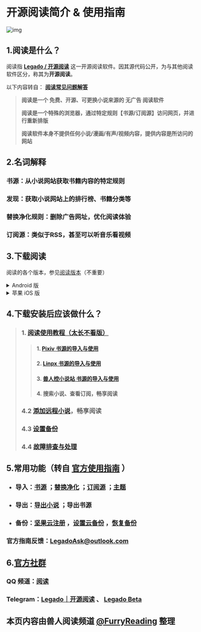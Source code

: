 # 开源阅读简介 & 使用指南

![img](https://telegra.ph/file/baff78c0816cac595ba8a.jpg)

## 1.阅读是什么？
阅读指 [**Legado / 开源阅读**](https://github.com/gedoor/legado) 这一开源阅读软件。因其源代码公开，为与其他阅读软件区分，称其为**开源阅读**。

以下内容转自： [**阅读常见问题解答**](https://mp.weixin.qq.com/s/5EO-TuqYfDrK-bFk78vd3g)

> **阅读是一个 免费、开源、可更换小说来源的 无广告 阅读软件**
> 
> **阅读是一个特殊的浏览器，通过特定规则【书源/订阅源】访问网页，并进行重新排版**
> 
> **阅读软件本身不提供任何小说/漫画/有声/视频内容，提供内容是所访问的网站**


## 2.名词解释

### **书源：从小说网站获取书籍内容的特定规则**

### **发现：获取小说网站上的排行榜、书籍分类等**

### **替换净化规则：删除广告网址，优化阅读体验**

### **订阅源：类似于RSS，甚至可以听音乐看视频**


## 3.下载阅读
阅读的各个版本，参见[阅读版本](./Version.md)（不重要）
<details>
<summary> Android 版 </summary>

### 3.1 Android 版
**点击链接，下载安装包并安装，推荐使用共存版**
https://miaogongzi.lanzout.com/b01rgkhhe

| 下载站点                                                      | 版本          | 备注            |
| ------------------------------------------------------------ | ------------ | -------------- |
| [喵公子阅读资源 (蓝奏云)](http://yuedu.miaogongzi.net/gx.html)  | 　　　　稳定版 | 无需代理，无需登录 |
| [阅读Beta版 蓝奏云](https://miaogongzi.lanzout.com/b01rgkhhe)  | 　　　　开发版 | 无需代理，无需登录 |
| [Github Release](https://github.com/gedoor/legado/releases)  | 有限制，稳定版 | 需要代理，无需登录 |
| [Github Action](https://github.com/gedoor/legado/actions)    | 无限制，开发版 | 需要代理，需要登录 |
| [Telegram 频道](https://t.me/Legado_Channels)                | 　　　　稳定版 | 需要代理，需要登录 |
| [Telegram 频道(Beta版)](https://t.me/Legado_Beta)            | 　　　　开发版 | 需要代理，需要登录 |
</details>


<details>
<summary> 苹果 iOS 版 </summary>

### 3.2 苹果 iOS 版
官方正在进行 [iOS版](https://github.com/gedoor/YueDuFlutter) 的开发，[近期在TF测试](https://gedoor.github.io/download) ，最新消息请见：[Telegram 频道(iOS版)](https://t.me/legado_ios)

| 下载站点                                              | 版本           | 备注             |
| ---------------------------------------------------- | ------------- | --------------- |
| ~~[GitHub](https://github.com/gedoor/YueDuFlutter)~~ |               | 开发中，暂不可下载 |
| ~~[Telegram 频道(iOS版)](https://t.me/legado_ios)~~   |               | 开发中，暂不可下载 |

可能兼容阅读书源的**非官方软件**：

| 软件名称 | 备注                       |
| ------- | -------------------------- |
| ~~[用心读书](https://apps.apple.com/app/id1569793141)~~ | 不完全兼容阅读书源，非会员可能有功能限制 |
| ~~[千阅](https://apps.apple.com/app/id1665963317)~~ | 不完全兼容阅读书源，非会员可能有功能限制，有广告 |
| ~~星文阅读~~ | 停止维护，AppStore 已下架 |
| ~~[读不舍手](https://apps.apple.com/app/id1662413517)~~ | 不完全兼容阅读书源，广告较多 |
| ~~[青果阅读](https://apps.apple.com/app/id1142490639)~~ | 不完全兼容阅读书源，现已下架 |
| ~~[源阅读](https://github.com/kaich/Yuedu)~~ | 停止维护，AppStore 已下架 |
</details>


## 4.下载安装后应该做什么？
> ### 1. [阅读使用教程（太长不看版）](./TooLongToRead.md)
>> #### 1. [Pixiv 书源的导入与使用](./Pixiv.md)
>> #### 2. [Linpx 书源的导入与使用](./Linpx.md)
>> #### 3. [兽人控小说站 书源的导入与使用](./FurryNovel.md)
>> #### 4. 搜索小说、查看订阅，畅享阅读
> ### 4.2 [添加远程小说](Remotebooks)，畅享阅读
> ### 4.3 [设置备份](./WebdavBackup.md)
> ### 4.4 [故障排查与处理](./TroubleShoot.md)


## 5.常用功能（转自 [官方使用指南](https://www.yuque.com/legado/wiki/xz) ）

- ### 导入：[书源](https://www.yuque.com/legado/wiki/xdroke) ；[替换净化](https://www.yuque.com/legado/wiki/gnt3nq) ；[订阅源](https://www.yuque.com/legado/wiki/grqch2) ；[主题](https://www.yuque.com/legado/wiki/tgbqdy)

- ### 导出：[导出小说](https://telegra.ph/很多人不知道如何导出TXT-02-16) ；导出书源

- ### 备份：[坚果云注册](https://www.yuque.com/legado/wiki/fkx510) ，[设置云备份](https://www.yuque.com/legado/wiki/mgu5qu) ，[恢复备份](https://www.yuque.com/legado/wiki/nxs89y)
### 官方指南反馈：LegadoAsk@outlook.com


## 6.[官方社群](https://www.yuque.com/legado/wiki/community)
### QQ 频道：[阅读](https://pd.qq.com/s/8qxylhj2s)
### Telegram：[Legado｜开源阅读](https://t.me/legado_channels) 、 [Legado Beta](https://t.me/Legado_Beta)


## 本页内容由兽人阅读频道 [@FurryReading](https://t.me/FurryReading) 整理
